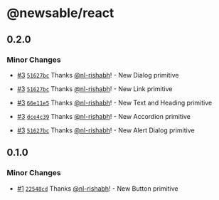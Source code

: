 # @newsable/react

## 0.2.0

### Minor Changes

- [#3](https://github.com/newslaundry/newsable-react/pull/3) [`51627bc`](https://github.com/newslaundry/newsable-react/commit/51627bc4ea0fd85aa15e9228553e71f386326294) Thanks [@nl-rishabh](https://github.com/nl-rishabh)! - New Dialog primitive

- [#3](https://github.com/newslaundry/newsable-react/pull/3) [`51627bc`](https://github.com/newslaundry/newsable-react/commit/51627bc4ea0fd85aa15e9228553e71f386326294) Thanks [@nl-rishabh](https://github.com/nl-rishabh)! - New Link primitive

- [#3](https://github.com/newslaundry/newsable-react/pull/3) [`66e11e5`](https://github.com/newslaundry/newsable-react/commit/66e11e5f54596decb0d92ffd17991c3cffa7c874) Thanks [@nl-rishabh](https://github.com/nl-rishabh)! - New Text and Heading primitive

- [#3](https://github.com/newslaundry/newsable-react/pull/3) [`dce4c39`](https://github.com/newslaundry/newsable-react/commit/dce4c39316aa0f66aebc341fa4d6ef79c57a0c27) Thanks [@nl-rishabh](https://github.com/nl-rishabh)! - New Accordion primitive

- [#3](https://github.com/newslaundry/newsable-react/pull/3) [`51627bc`](https://github.com/newslaundry/newsable-react/commit/51627bc4ea0fd85aa15e9228553e71f386326294) Thanks [@nl-rishabh](https://github.com/nl-rishabh)! - New Alert Dialog primitive

## 0.1.0

### Minor Changes

- [#1](https://github.com/newslaundry/newsable-react/pull/1) [`22548cd`](https://github.com/newslaundry/newsable-react/commit/22548cd1dc13f14dfc14c00acc00ef1438bed0ea) Thanks [@nl-rishabh](https://github.com/nl-rishabh)! - New Button primitive
